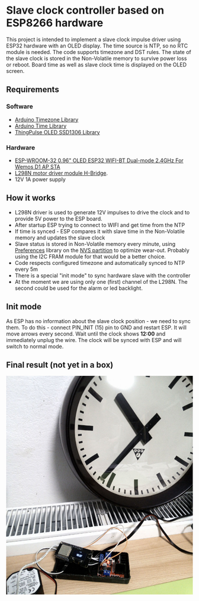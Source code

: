 # Slave clock controller based on ESP8266 hardware

This project is intended to implement a slave clock impulse driver using ESP32 hardware
with an OLED display. The time source is NTP, so no RTC module is needed. The code supports timezone
and DST rules. The state of the slave clock is stored in the Non-Volatile memory to survive power loss or reboot. Board time as well as slave clock time is displayed on the OLED screen.

## Requirements

### Software

 - [Arduino Timezone Library](https://github.com/JChristensen/Timezone)
 - [Arduino Time Library ](https://playground.arduino.cc/Code/Time)
 - [ThingPulse OLED SSD1306 Library](https://github.com/ThingPulse/esp8266-oled-ssd1306)
 
### Hardware
 
 - [ESP-WROOM-32 0.96" OLED ESP32 WIFI-BT Dual-mode 2.4GHz For Wemos D1 AP STA](https://www.ebay.com/itm/ESP-WROOM-32-0-96-OLED-ESP32-WIFI-BT-Dual-mode-2-4GHz-For-Wemos-D1-AP-STA-/332196121504)
 - [L298N motor driver module H-Bridge](https://www.instructables.com/id/Control-DC-and-stepper-motors-with-L298N-Dual-Moto/). 
 - 12V 1A power supply
 
## How it works

- L298N driver is used to generate 12V impulses to drive the clock and to provide 5V power
  to the ESP board.
- After startup ESP trying to connect to WIFI and get time from the NTP
- If time is synced - ESP compares it with slave time in the Non-Volatile memory and updates the slave clock
- Slave status is stored in Non-Volatile memory every minute, using [Preferences](https://github.com/espressif/arduino-esp32/tree/master/libraries/Preferences) library on the [NVS partition](https://docs.espressif.com/projects/esp-idf/en/latest/esp32/api-reference/storage/nvs_flash.html) to optimize wear-out. Probably using the I2C FRAM module for that would be a better choice.
- Code respects configured timezone and automatically synced to NTP every 5m
- There is a special "init mode" to sync hardware slave with the controller
- At the moment we are using only one (first) channel of the L298N. The second could be used for the alarm or led backlight. 

## Init mode

As ESP has no information about the slave clock position - we need to sync them. To do this - connect PIN_INIT (15) pin to GND and restart ESP. It will move arrows every second. Wait until the clock shows **12:00** and immediately unplug the wire. The clock will be synced with ESP and will switch to normal mode. 

## Final result (not yet in a box)

![Clock and controller](clock.jpg "Clock and controller")
